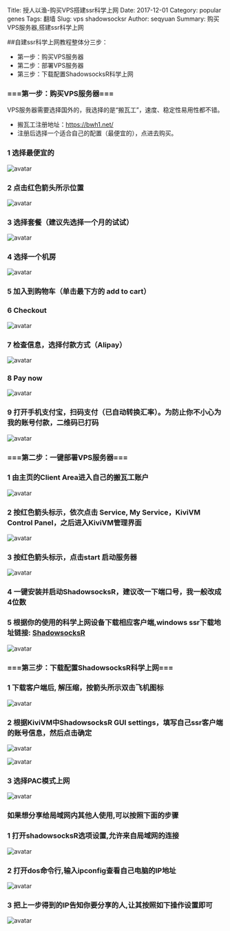 Title: 授人以渔-购买VPS搭建ssr科学上网
Date: 2017-12-01
Category: popular genes
Tags: 翻墙
Slug: vps shadowsocksr
Author: seqyuan
Summary: 购买VPS服务器,搭建ssr科学上网

##自建ssr科学上网教程整体分三步：

 * 第一步：购买VPS服务器
 * 第二步：部署VPS服务器
 * 第三步：下载配置ShadowsocksR科学上网

### ===第一步：购买VPS服务器===

 VPS服务器需要选择国外的，我选择的是“搬瓦工”，速度、稳定性易用性都不错。

 * 搬瓦工注册地址：https://bwh1.net/
 * 注册后选择一个适合自己的配置（最便宜的），点进去购买。
 
### 1 选择最便宜的

 ![avatar](https://raw.githubusercontent.com/seqyuan/blog/master/images/ssr/N1.jpg)

### 2 点击红色箭头所示位置

 ![avatar](https://raw.githubusercontent.com/seqyuan/blog/master/images/ssr/N2.jpg)

### 3 选择套餐（建议先选择一个月的试试）
 
 ![avatar](https://raw.githubusercontent.com/seqyuan/blog/master/images/ssr/N3.jpg)  

### 4 选择一个机房

 ![avatar](https://raw.githubusercontent.com/seqyuan/blog/master/images/ssr/N4.jpg)  

### 5 加入到购物车（单击最下方的 add to cart）

### 6 Checkout

 ![avatar](https://raw.githubusercontent.com/seqyuan/blog/master/images/ssr/N5.jpg)  

### 7 检查信息，选择付款方式（Alipay）

 ![avatar](https://raw.githubusercontent.com/seqyuan/blog/master/images/ssr/N6.jpg) 
 
### 8 Pay now

 ![avatar](https://raw.githubusercontent.com/seqyuan/blog/master/images/ssr/N7.png)

### 9 打开手机支付宝，扫码支付（已自动转换汇率）。为防止你不小心为我的账号付款，二维码已打码

 ![avatar](https://raw.githubusercontent.com/seqyuan/blog/master/images/ssr/N8.png)

### ===第二步：一键部署VPS服务器===

### 1 由主页的Client Area进入自己的搬瓦工账户

 ![avatar](https://raw.githubusercontent.com/seqyuan/blog/master/images/ssr/N9.png)

### 2 按红色箭头标示，依次点击 Service, My Service，KiviVM Control Panel，之后进入KiviVM管理界面

 ![avatar](https://raw.githubusercontent.com/seqyuan/blog/master/images/ssr/N10.png)

### 3 按红色箭头标示，点击start 启动服务器

 ![avatar](https://raw.githubusercontent.com/seqyuan/blog/master/images/ssr/N11.png)

### 4 一键安装并启动ShadowsocksR，建议改一下端口号，我一般改成4位数

### 5 根据你的使用的科学上网设备下载相应客户端,windows ssr下载地址链接: [ShadowsocksR](https://github-production-release-asset-2e65be.s3.amazonaws.com/98547658/787c9470-731d-11e7-9284-a1c67a0abaec?X-Amz-Algorithm=AWS4-HMAC-SHA256&X-Amz-Credential=AKIAIWNJYAX4CSVEH53A%2F20171201%2Fus-east-1%2Fs3%2Faws4_request&X-Amz-Date=20171201T070154Z&X-Amz-Expires=300&X-Amz-Signature=a7c3c861b7c0dab8d669bacda6f08ce9e262799638368924546c240d0d3383c9&X-Amz-SignedHeaders=host&actor_id=0&response-content-disposition=attachment%3B%20filename%3DShadowsocksR-4.7.0-win.7z&response-content-type=application%2Foctet-stream)

 ![avatar](https://raw.githubusercontent.com/seqyuan/blog/master/images/ssr/N12.png)  

### ===第三步：下载配置ShadowsocksR科学上网===

### 1 下载客户端后, 解压缩，按箭头所示双击飞机图标

 ![avatar](https://raw.githubusercontent.com/seqyuan/blog/master/images/ssr/N13.jpg)

### 2 根据KiviVM中ShadowsocksR GUI settings，填写自己ssr客户端的账号信息，然后点击确定

 ![avatar](https://raw.githubusercontent.com/seqyuan/blog/master/images/ssr/N14.png)

 ![avatar](https://raw.githubusercontent.com/seqyuan/blog/master/images/ssr/N15.png)

### 3 选择PAC模式上网

 ![avatar](https://raw.githubusercontent.com/seqyuan/blog/master/images/ssr/N16.png)

### 如果想分享给局域网内其他人使用,可以按照下面的步骤 

### 1 打开shadowsocksR选项设置,允许来自局域网的连接

 ![avatar](https://raw.githubusercontent.com/seqyuan/blog/master/images/ssr/N17.png)

### 2 打开dos命令行,输入ipconfig查看自己电脑的IP地址

 ![avatar](https://raw.githubusercontent.com/seqyuan/blog/master/images/ssr/N18.png)

### 3 把上一步得到的IP告知你要分享的人,让其按照如下操作设置即可

 ![avatar](https://raw.githubusercontent.com/seqyuan/blog/master/images/ssr/N19.png)